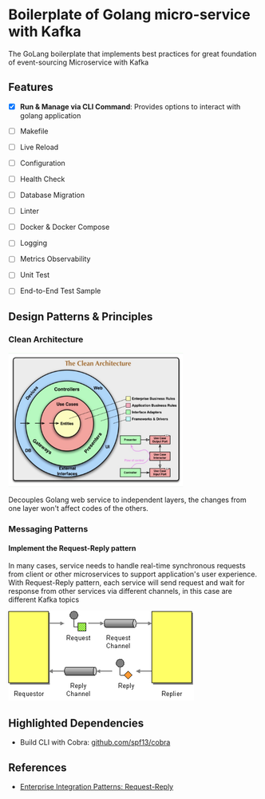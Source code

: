 

# Boilerplate of Golang micro-service with Kafka
The GoLang boilerplate that implements best practices for great foundation of event-sourcing Microservice with Kafka

## Features
- [x] **Run & Manage via CLI Command**: Provides options to interact with golang application
- [ ] Makefile
- [ ] Live Reload
- [ ] Configuration
- [ ] Health Check
- [ ] Database Migration
- [ ] Linter
- [ ] Docker & Docker Compose
- [ ] Logging
- [ ] Metrics Observability
- [ ] Unit Test
- [ ] End-to-End Test Sample


## Design Patterns & Principles
### Clean Architecture
<img src="assets/CleanArchitectureFigure.png" width="350" height="270" />

Decouples Golang web service to independent layers, the changes from one layer won't affect codes of the others.
### Messaging Patterns

#### Implement the Request-Reply pattern
In many cases, service needs to handle real-time synchronous requests from client or other microservices to support application's user experience. With Request-Reply pattern, each service will send request and wait for response from other services via different channels, in this case are different Kafka topics

![Request-Reply Pattern](./assets/RequestReplyPatternFigure.gif)


## Highlighted Dependencies
- Build CLI with Cobra: [github.com/spf13/cobra](github.com/spf13/cobra)
## References
- [Enterprise Integration Patterns: Request-Reply](https://www.enterpriseintegrationpatterns.com/RequestReply.html)